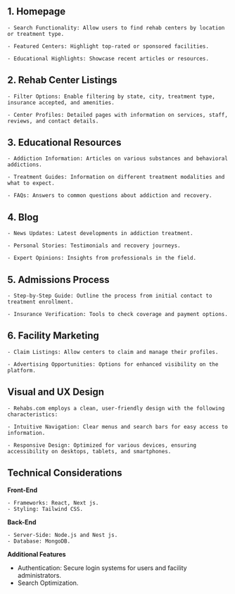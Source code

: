 ## 1. Homepage

    - Search Functionality: Allow users to find rehab centers by location or treatment type.

    - Featured Centers: Highlight top-rated or sponsored facilities.

    - Educational Highlights: Showcase recent articles or resources.

## 2. Rehab Center Listings

    - Filter Options: Enable filtering by state, city, treatment type, insurance accepted, and amenities.

    - Center Profiles: Detailed pages with information on services, staff, reviews, and contact details.

## 3. Educational Resources

    - Addiction Information: Articles on various substances and behavioral addictions.

    - Treatment Guides: Information on different treatment modalities and what to expect.

    - FAQs: Answers to common questions about addiction and recovery.

## 4. Blog

    - News Updates: Latest developments in addiction treatment.

    - Personal Stories: Testimonials and recovery journeys.

    - Expert Opinions: Insights from professionals in the field.

## 5. Admissions Process

    - Step-by-Step Guide: Outline the process from initial contact to treatment enrollment.

    - Insurance Verification: Tools to check coverage and payment options.

## 6. Facility Marketing

    - Claim Listings: Allow centers to claim and manage their profiles.

    - Advertising Opportunities: Options for enhanced visibility on the platform.

## Visual and UX Design

    - Rehabs.com employs a clean, user-friendly design with the following characteristics:

    - Intuitive Navigation: Clear menus and search bars for easy access to information.

    - Responsive Design: Optimized for various devices, ensuring accessibility on desktops, tablets, and smartphones.

## Technical Considerations

**Front-End**

    - Frameworks: React, Next js.
    - Styling: Tailwind CSS.

**Back-End**

    - Server-Side: Node.js and Nest js.
    - Database: MongoDB.

**Additional Features**

- Authentication: Secure login systems for users and facility administrators.
- Search Optimization.
